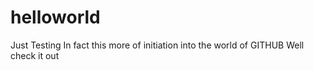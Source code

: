 # helloworld
Just Testing
In fact this more of initiation into the world of GITHUB
Well check it out
